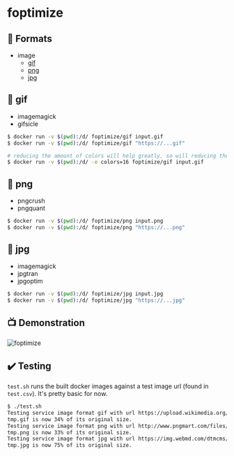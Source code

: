 # foptimize

## :wrench: Formats
- image
    - [gif](#gif)
    - [png](#png)
    - [jpg](#jpg)

## :whale: gif
- imagemagick
- gifsicle

```bash
$ docker run -v $(pwd):/d/ foptimize/gif input.gif
$ docker run -v $(pwd):/d/ foptimize/gif "https://...gif"

# reducing the amount of colors will help greatly, so will reducing the size (see futils for that)
$ docker run -v $(pwd):/d/ -e colors=16 foptimize/gif input.gif
```

## :whale: png
- pngcrush
- pngquant

```bash
$ docker run -v $(pwd):/d/ foptimize/png input.png
$ docker run -v $(pwd):/d/ foptimize/png "https://...png"
```
## :whale: jpg
- imagemagick
- jpgtran
- jpgoptim

```bash
$ docker run -v $(pwd):/d/ foptimize/jpg input.jpg
$ docker run -v $(pwd):/d/ foptimize/jpg "https://...jpg"
```

## :tv: Demonstration
![foptimize](https://s3.eu-west-3.amazonaws.com/juke-github/foptimize1.gif)

## :heavy_check_mark: Testing
`test.sh` runs the built docker images against a test image url (found in
`test.csv`). It's pretty basic for now.
```bash
$ ./test.sh
Testing service image format gif with url https://upload.wikimedia.org/wikipedia/c...
tmp.gif is now 34% of its original size.
Testing service image format png with url http://www.pngmart.com/files/1/Cat-PNG-H...
tmp.png is now 33% of its original size.
Testing service image format jpg with url https://img.webmd.com/dtmcms/live/webmd/...
tmp.jpg is now 75% of its original size.
```

